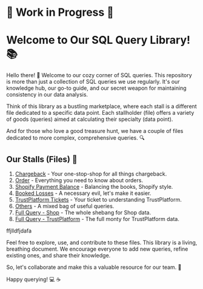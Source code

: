 # :construction: Work in Progress :construction:

# Welcome to Our SQL Query Library! :books:

Hello there! :wave: Welcome to our cozy corner of SQL queries. This repository is more than just a collection of SQL queries we use regularly. It's our knowledge hub, our go-to guide, and our secret weapon for maintaining consistency in our data analysis. 

Think of this library as a bustling marketplace, where each stall is a different file dedicated to a specific data point. Each stallholder (file) offers a variety of goods (queries) aimed at calculating their specialty (data point). 

And for those who love a good treasure hunt, we have a couple of files dedicated to more complex, comprehensive queries. :mag:

## Our Stalls (Files) :file_folder:

1. [Chargeback](./Chargeback.md) - Your one-stop-shop for all things chargeback.
2. [Order](./Order.md) - Everything you need to know about orders.
3. [Shopify Payment Balance](./Shopify_Payment_Balance.md) - Balancing the books, Shopify style.
4. [Booked Losses](./Booked_Losses.md) - A necessary evil, let's make it easier.
5. [TrustPlatform Tickets](./TrustPlatform_Tickets.md) - Your ticket to understanding TrustPlatform.
6. [Others](./Others.md) - A mixed bag of useful queries.
7. [Full Query - Shop](./Full_Query_Shop.md) - The whole shebang for Shop data.
8. [Full Query - TrustPlatform](./Full_Query_TrustPlatform.md) - The full monty for TrustPlatform data.

ffjlldfjdafa

Feel free to explore, use, and contribute to these files. This library is a living, breathing document. We encourage everyone to add new queries, refine existing ones, and share their knowledge. 

So, let's collaborate and make this a valuable resource for our team. :handshake:

Happy querying! :computer: :coffee:
